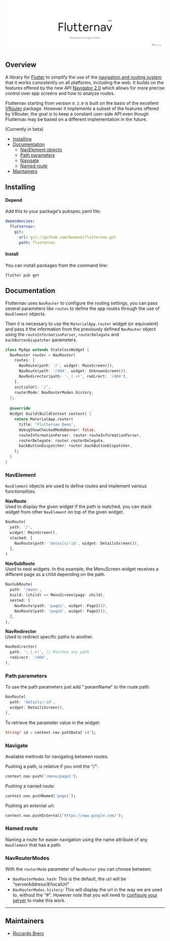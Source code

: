 <h1 align="center">
  <picture>
    <source media="(prefers-color-scheme: dark)" srcset="/docs/assets/flutternav_dark.png">
    <img alt="Flutternav" src="/docs/assets/flutternav.png">
  </picture>
</h1>

## Overview

A library for [Flutter](https://flutter.dev/) to simplify the use of the [navigation and routing system](https://flutter.dev/docs/development/ui/navigation) that it works consistently on all platforms, including the web.
It builds on the features offered by the new API [Navigator 2.0](https://docs.google.com/document/d/1Q0jx0l4-xymph9O6zLaOY4d_f7YFpNWX_eGbzYxr9wY/edit#heading=h.l6kdsrb6j9id) which allows for more precise control over app screens and how to analyze routes.

Flutternav starting from version `0.3.0` is built on the basis of the excellent [VRouter](https://github.com/lulupointu/vrouter) package.
However it implements a subset of the features offered by VRouter, the goal is to keep a constant user-side API even though Flutternav may be based on a different implementation in the future.

(Currently in beta)

- [Installing](#installing)
- [Documentation](#documentation)
  - [NavElement objects](#navelement)
  - [Path parameters](#path-parameters)
  - [Navigate](#navigate)
  - [Named route](#named-route)
- [Maintainers](#maintainers)

## Installing

#### Depend

Add this to your package's pubspec.yaml file:

```yaml
dependencies:
  flutternav:
    git:
      url: git://github.com/bewond/flutternav.git
      path: flutternav
```

#### Install

You can install packages from the command line:

```shell
flutter pub get
```

## Documentation

Flutternav uses `NavRouter` to configure the routing settings,
you can pass several parameters like `routes` to define the app routes through the use of `NavElement` objects.

Then it is necessary to use the `MaterialApp.router` widget (or equivalent) and pass it the information from the previously defined `NavRouter` object using the `routeInformationParser`, `routerDelegate` and `backButtonDispatcher` parameters.

```dart
class MyApp extends StatelessWidget {
  NavRouter router = NavRouter(
    routes: [
      NavRoute(path: '/', widget: MainScreen()),
      NavRoute(path: '/404', widget: UnknownScreen()),
      NavRedirector(path: ':_(.+)', redirect: '/404'),
    ],
    initialUrl: '/',
    routerMode: NavRouterModes.history,
  );

  @override
  Widget build(BuildContext context) {
    return MaterialApp.router(
      title: 'Flutternav Demo',
      debugShowCheckedModeBanner: false,
      routeInformationParser: router.routeInformationParser,
      routerDelegate: router.routerDelegate,
      backButtonDispatcher: router.backButtonDispatcher,
    );
  }
}
```

### NavElement

`NavElement` objects are used to define routes and implement various functionalities.

**NavRoute** \
Used to display the given widget if the path is matched, you can stack widget from other `NavElement` on top of the given widget.

```dart
NavRoute(
  path: '/',
  widget: MainScreen(),
  stacked: [
    NavRoute(path: 'details/:id', widget: DetailsScreen()),
  ],
)
```

**NavSubRoute** \
Used to nest widgets. In this example, the MenuScreen widget receives a different page as a child depending on the path.

```dart
NavSubRoute(
  path: '/menu',
  build: (child) => MenuScreen(page: child),
  nested: [
    NavRoute(path: 'page1', widget: Page1()),
    NavRoute(path: 'page2', widget: Page2()),
  ],
),
```

**NavRedirector** \
Used to redirect specific paths to another.

```dart
NavRedirector(
  path: ':_(.+)', // Matches any path
  redirect: '/404',
),
```

### Path parameters

To use the path parameters just add ":paramName" to the route path:

```dart
NavRoute(
  path: 'details/:id',
  widget: DetailsScreen(),
),
```

To retrieve the parameter value in the widget:

```dart
String? id = context.nav.pathData['id'];
```

### Navigate

Available methods for navigating between routes.

Pushing a path, is relative if you omit the "/":

```dart
context.nav.push('/menu/page1');
```

Pushing a named route:

```dart
context.nav.pushNamed('page1');
```

Pushing an external url:

```dart
context.nav.pushExternal('https://www.google.com/');
```

### Named route

Naming a route for easier navigation using the name attribute of any `NavElement` that has a path.

### NavRouterModes

With the `routerMode` parameter of `NavRouter` you can choose between:

- `NavRouterModes.hash`: This is the default, the url will be "serverAddress/#/localUrl"
- `NavRouterModes.history`: This will display the url in the way we are used to, without the "#". However note that you will need to [configure your server](https://router.vuejs.org/guide/essentials/history-mode.html#example-server-configurations) to make this work.

---

## Maintainers

- [Riccardo Brero](https://github.com/Riki1312)
